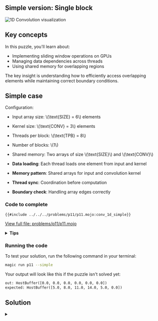 ## Simple version: Single block

![1D Convolution visualization](https://raw.githubusercontent.com/srush/GPU-Puzzles/main/GPU_puzzlers_files/GPU_puzzlers_50_1.svg)

## Key concepts

In this puzzle, you'll learn about:
- Implementing sliding window operations on GPUs
- Managing data dependencies across threads
- Using shared memory for overlapping regions

The key insight is understanding how to efficiently access overlapping elements while maintaining correct boundary conditions.

## Simple case

Configuration:
- Input array size: \\(\\text{SIZE} = 6\\) elements
- Kernel size: \\(\\text{CONV} = 3\\) elements
- Threads per block: \\(\\text{TPB} = 8\\)
- Number of blocks: \\(1\\)
- Shared memory: Two arrays of size \\(\\text{SIZE}\\) and \\(\\text{CONV}\\)

- **Data loading**: Each thread loads one element from input and kernel
- **Memory pattern**: Shared arrays for input and convolution kernel
- **Thread sync**: Coordination before computation
- **Boundary check**: Handling array edges correctly

### Code to complete

```mojo
{{#include ../../../problems/p11/p11.mojo:conv_1d_simple}}
```
<a href="{{#include ../_includes/repo_url.md}}/blob/main/problems/p11/p11.mojo" class="filename">View full file: problems/p11/p11.mojo</a>

<details>
<summary><strong>Tips</strong></summary>

<div class="solution-tips">

1. Load input to `shared_a[local_i]` and kernel to `shared_b[local_i]`
2. Call `barrier()` after loading
3. Sum products within bounds: `if local_i + j < SIZE`
4. Write result if `global_i < a_size`
</div>
</details>

### Running the code

To test your solution, run the following command in your terminal:

```bash
magic run p11 --simple
```

Your output will look like this if the puzzle isn't solved yet:
```txt
out: HostBuffer([0.0, 0.0, 0.0, 0.0, 0.0, 0.0])
expected: HostBuffer([5.0, 8.0, 11.0, 14.0, 5.0, 0.0])
```

## Solution

<details class="solution-details">
<summary></summary>

```mojo
{{#include ../../../solutions/p11/p11.mojo:conv_1d_simple_solution}}
```

<div class="solution-explanation">

This solution:
- Allocates shared memory for input array and convolution kernel
- Loads input data and kernel into shared memory
- Synchronizes threads with barrier() after loading
- Computes the convolution sum with boundary checking
- Each thread handles its own position in the output array
</div>
</details>
